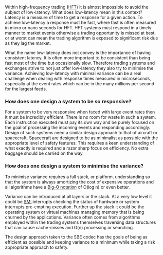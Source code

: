 Within high-frequency trading ([HFT](http://en.wikipedia.org/wiki/High-frequency_trading)) it is almost impossible to avoid the subject of low-latency. What does low-latency mean in this context? Latency is a measure of time to get a response for a given action. To achieve low-latency a response must be fast, where fast is often measured in micro or nano seconds for HFT. HFT systems must respond in a timely manner to market events otherwise a trading opportunity is missed at best, or at worst can mean the trading algorithm is exposed to significant risk due as they lag the market.

What the name low-latency does not convey is the importance of having consistent latency. It is often more important to be consistent than being fast most of the time but occasionally slow. Therefore trading systems and exchanges strive to not just offer low-latency they also try to minimise the variance. Achieving low-latency with minimal variance can be a real challenge when dealing with response times measured in microseconds, especially at the event rates which can be in the many millions per second for the largest feeds.

### How does one design a system to be so responsive?

For a system to be very responsive when faced with large event rates then it must be incredibly efficient. There is no room for waste in such a system. Each instruction executed must pay its own way and be purely focused on the goal of processing the incoming events and responding accordingly. Design of such systems need a similar design approach to that of aircraft or spacecraft. Spacecraft are designed to be as minimalist as possible with the appropriate level of safety features. This requires a keen understanding of what exactly is required and a razor sharp focus on efficiency. No extra baggage should be carried on the way.

### How does one design a system to minimise the variance?

To minimise variance requires a full stack, or platform, understanding so that the system is always amortizing the cost of expensive operations and all algorithms have a [Big-O notation](http://en.wikipedia.org/wiki/Big_O_notation) of O(log n) or even better.

Variance can be introduced at all layers or the stack. At a very low level it could be [SMI](http://en.wikipedia.org/wiki/System_Management_Mode) interrupts checking the status of hardware or system interrupts pre-empting execution. Further up the stack it could be the operating system or virtual machines managing memory that is being churned by the applications. Variance often comes from algorithms employed within the trading systems themselves traversing data structures that can cause cache-misses and O(n) processing or searching.

The design approach taken to the SBE codec has the goals of being as efficient as possible and keeping variance to a minimum while taking a risk appropriate approach to safety.